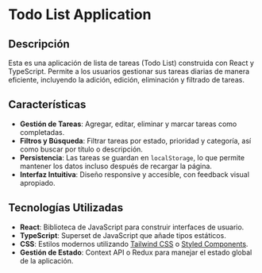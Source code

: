 # Todo List Application

## Descripción
Esta es una aplicación de lista de tareas (Todo List) construida con React y TypeScript. Permite a los usuarios gestionar sus tareas diarias de manera eficiente, incluyendo la adición, edición, eliminación y filtrado de tareas.

## Características
- **Gestión de Tareas**: Agregar, editar, eliminar y marcar tareas como completadas.
- **Filtros y Búsqueda**: Filtrar tareas por estado, prioridad y categoría, así como buscar por título o descripción.
- **Persistencia**: Las tareas se guardan en `localStorage`, lo que permite mantener los datos incluso después de recargar la página.
- **Interfaz Intuitiva**: Diseño responsive y accesible, con feedback visual apropiado.

## Tecnologías Utilizadas
- **React**: Biblioteca de JavaScript para construir interfaces de usuario.
- **TypeScript**: Superset de JavaScript que añade tipos estáticos.
- **CSS**: Estilos modernos utilizando [Tailwind CSS](https://tailwindcss.com/) o [Styled Components](https://styled-components.com/).
- **Gestión de Estado**: Context API o Redux para manejar el estado global de la aplicación.
